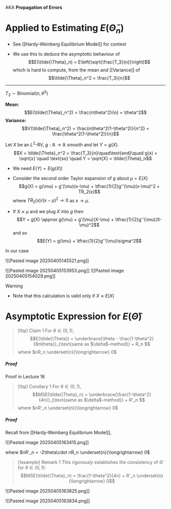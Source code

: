 AKA **Propagation of Errors**

# Applied to Estimating $E(\tilde{\Theta}_n)$

- See [[Hardy-Weinberg Equilibrium Model]] for context

- We use this to deduce the asymptotic behaviour of 
$$E(\tilde{\Theta}_n) = E\left(\sqrt{\frac{T_3}{n}}\right)$$
	which is hard to compute, from the mean and [[Variance]] of 
	$$\tilde{\Theta}_n^2 = \frac{T_3}{n}$$
---
$T_3 \sim \text{Binomial}(n,\theta^2)$ 

**Mean:**
$$E(\tilde{\Theta}_n^2) = \frac{n\theta^2}{n} = \theta^2$$
**Variance:**
$$V(\tilde{\Theta}_n^2) = \frac{n\theta^2(1-\theta^2)}{n^2} = \frac{\theta^2(1-\theta^2)}{n}$$

Let $X$ be an $L^2$-RV, $g:\mathbb{R}\to \mathbb{R}$ smooth and let $Y = g(X)$.
$$X = \tilde{\Theta}_n^2 = \frac{T_3}{n}\quad\text{and}\quad g(x) = \sqrt{x} \quad \text{so} \quad Y = \sqrt{X} = \tilde{\Theta}_n$$
- We need $E(Y) = E(g(X))$ 
- Consider the second order Taylor expansion of $g$ about $\mu = E(X)$
$$g(X) = g(\mu) + g'(\mu)(x-\mu) + \tfrac{1}{2}g''(\mu)(x-\mu)^2 + TR_2(x)$$
	where $TR_2(x) / (x-\mu)^2 \to 0$ as $x \to \mu$.

- If $X \approx \mu$ and we plug $X$ into $g$ then
$$Y = g(X) \approx g(\mu) + g'(\mu)(X-\mu) + \tfrac{1}{2}g''(\mu)(X-\mu)^2$$
and so
$$E(Y) = g(\mu) + \tfrac{1}{2}g''(\mu)\sigma^2$$


In our case

![[Pasted image 20250405145521.png]]

![[Pasted image 20250405153953.png]]
![[Pasted image 20250405154029.png]]


>[!warning] 
>- Note that this calculation is valid only if $X \approx E(X)$


# Asymptotic Expression for $E(\hat{\Theta})$

>[!tip] Claim 1
>For $\theta \in (0,1)$,
>$$E(\tilde{\Theta}) = \underbrace{\theta - \frac{1-\theta^2}{8n\theta}}_{\text{same as $\delta$-method}}  + R_n $$
>where $nR_n \underset{n}{\longrightarrow} 0$
##### Proof
Proof in Lecture 16

>[!tip] Corollary 1
>For $\theta \in (0,1)$,
>$$MSE(\tilde{\Theta}_n) = \underbrace{\frac{1-\theta^2}{4n}}_{\text{same as $\delta$-method}}  + R'_n $$
>where $nR'_n \underset{n}{\longrightarrow} 0$
##### Proof

Recall from [[Hardy-Weinberg Equilibrium Model]],

![[Pasted image 20250405163415.png]]

where $nR'_n = -2\theta\cdot nR_n \underset{n}{\longrightarrow} 0$  


>[!example] Remark 1
>This *rigorously* establishes the consistency of $\tilde{\Theta}$ for $\theta \in (0,1)$:
>$$MSE(\tilde{\Theta}_n) = \frac{1-\theta^2}{4n} + R'_n \underset{n}{\longrightarrow} 0$$

![[Pasted image 20250405163825.png]]

![[Pasted image 20250405163834.png]]